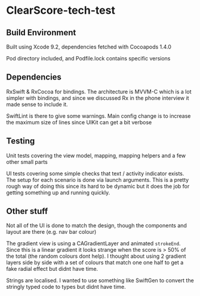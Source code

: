 # ClearScore-tech-test

## Build Environment

Built using Xcode 9.2, dependencies fetched with Cocoapods 1.4.0

Pod directory included, and Podfile.lock contains specific versions

## Dependencies

RxSwift & RxCocoa for bindings. The architecture is MVVM-C which is a lot simpler with bindings, and since we discussed Rx in the phone interview it made sense to include it. 

SwiftLint is there to give some warnings. Main config change is to increase the maximum size of lines since UIKit can get a bit verbose 

## Testing

Unit tests covering the view model, mapping, mapping helpers and a few other small parts 

UI tests covering some simple checks that text / activity indicator exists. The setup for each scenario is done via launch arguments. This is a pretty rough way of doing this since its hard to be dynamic but it does the job for getting something up and running quickly. 

## Other stuff

Not all of the UI is done to match the design, though the components and layout are there (e.g. nav bar colour)

The gradient view is using a CAGradientLayer and animated `strokeEnd`. Since this is a linear gradient it looks strange when the score is > 50% of the total (the random colours dont help). I thought about using 2 gradient layers side by side with a set of colours that match one one half to get a fake radial effect but didnt have time. 

Strings are localised. I wanted to use something like SwiftGen to convert the stringly typed code to types but didnt have time. 
